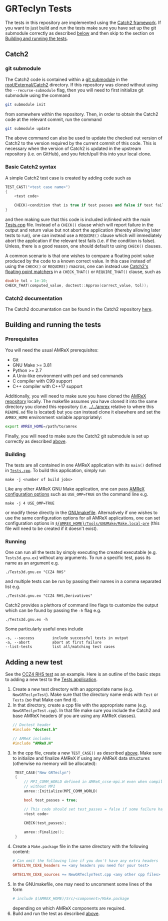 # GRTeclyn Tests

The tests in this repository are implemented using the [Catch2
framework](https://github.com/catchorg/Catch2). If you want to just build and
run the tests make sure you have set up the git submodule correctly as described 
[below](#git-submodule) and then skip to the section on [Building and running
the tests](#building-and-running-the-tests).

## Catch2

### git submodule

The Catch2 code is contained within a [git
submodule](https://git-scm.com/book/en/v2/Git-Tools-Submodules) in the
[root/External/Catch2](../External/Catch2/) directory. If this repository was
cloned without using the `--recurse-submodule` flag, then you will need to first
initialize git submodule using the command

```bash
git submodule init
```

from somewhere within the repository. Then, in order to obtain the Catch2 code
at the relevant commit, run the command

```bash
git submodule update
```

The above command can also be used to update the checked out version of Catch2
to the version required by the current commit of this code. This is necessary
when the version of Catch2 is updated in the upstream repository (i.e. on
GitHub), and you fetch/pull this into your local clone.

### Basic Catch2 syntax

A simple Catch2 test case is created by adding code such as

```cpp
TEST_CAST("<test case name>")
{
    <test code>

    CHECK(<condition that is true if test passes and false if test fail>);    
}
```

and then making sure that this code is included in/linked with the main
[Tests.cpp](Tests.cpp) file.  Instead of a `CHECK()` clause which will report
failure in the output and return value but not abort the application (thereby
allowing later tests to run), one can instead use a `REQUIRE()` clause which
will immediately abort the application if the relevant test fails (i.e. if the
condition is false). Unless, there is a good reason, one should default to using
`CHECK()` clauses.

A common scenario is that one wishes to compare a floating point value produced
by the code to a known correct value. In this case instead of using the
`CHECK()` or `REQUIRE()` macros, one can instead use [Catch2's floating point
matchers](https://github.com/catchorg/Catch2/blob/v3.3.2/docs/comparing-floating-point-numbers.md)
in a `CHECK_THAT()` or `REQUIRE_THAT()` clause, such as

```cpp
double tol = 1e-10;
CHECK_THAT(computed_value, doctest::Approx(correct_value, tol));
```

### Catch2 documentation

The Catch2 documentation can be found in the Catch2 repository
[here](https://github.com/catchorg/Catch2/blob/v3.3.2/docs/Readme.md).

## Building and running the tests

### Prerequisites

You will need the usual AMReX prerequisites:

* Git
* GNU Make >= 3.81
* Python >= 2.7
* A Unix-like environment with perl and sed commands
* C compiler with C99 support
* C++ compiler with C++17 support

Additionally, you will need to make sure you have cloned the [AMReX
repository](https://github.com/AMReX-Codes/amrex) locally. The makefile assumes
you have cloned it into the same directory you cloned this repository (i.e.
[../../amrex](../../amrex/) relative to where this `README.md` file is located)
but you can instead clone it elsewhere and set the `AMREX_HOME` environment
variable appropriately:
```bash 
export AMREX_HOME=/path/to/amrex
```

Finally, you will need to make sure the Catch2 git submodule is set up correctly
as described [above](#git-submodule).

### Building

The tests are all contained in one AMReX application with its `main()` defined
in [`Tests.cpp`](./Tests.cpp). To build this application, simply run
```
make -j <number of build jobs>
```
Like any other AMReX GNU Make application, one can pass [AMReX configuration
options](https://amrex-codes.github.io/amrex/docs_html/BuildingAMReX.html#id1)
such as `USE_OMP=TRUE` on the command line e.g.
```
make -j 4 USE_OMP=TRUE
```
or modify these directly in the [GNUmakefile](./GNUmakefile). Alternatively if
one wishes to use the same configuration options for all AMReX
applications, one can set configuration options in
[`${AMREX_HOME}/Tools/GNUMake/Make.local-pre`](../../amrex/Tools/GNUMake/Make.local-pre)
(this file will need to be created if it doesn't exist).

### Running

One can run all the tests by simply executing the created executable (e.g.
`Tests3d.gnu.ex`) without any arguments. To run a specific test, pass its name
as an argument e.g.
```
./Tests3d.gnu.ex "CCZ4 RHS"
```
and multiple tests can be run by passing their names in a comma separated list
e.g.
```
./Tests3d.gnu.ex "CCZ4 RHS,Derivatives"
```

Catch2 provides a plethora of command line flags to customize the output which
can be found by passing the `-h` flag e.g.
```
./Tests3d.gnu.ex -h
```
Some particularly useful ones include
```
-s, --success        include successful tests in output
-a, --abort          abort at first failure
--list-tests         list all/matching test cases                                          
```


## Adding a new test

See the [CCZ4 RHS test](./CCZ4RHSTest/) as an example. Here is an outline of the
basic steps to adding a new test to the [Tests application](./Tests.cpp).

1. Create a new test directory with an appropriate name (e.g. `NewGRTeclynTest`).
   Make sure that the directory name ends with `Test` or `Tests` (so that Make
   can find it).
2. In that directory, create a cpp file with the appropriate name (e.g.
   `NewGRTeclynTest.cpp`). In that file make sure you include the Catch2
   and base AMReX headers (if you are using any AMReX classes).
   ```cpp
   // Doctest header
   #include "doctest.h"
   
   // AMReX includes
   #include "AMReX.H"
   ```
3. In the cpp file, create a new `TEST_CASE()` as described
   [above](#basic-catch2-syntax). Make sure to initialize and finalize AMReX if
   using any AMReX data structures (otherwise no memory will be allocated):
   ```cpp
    TEST_CASE("New GRTeclyn")
    {
        // MPI_COMM_WORLD defined in AMReX_ccse-mpi.H even when compiling 
        // without MPI
        amrex::Initialize(MPI_COMM_WORLD)

        bool test_passes = true;

        // This code should set test_passes = false if some failure happens
        <test code>

        CHECK(test_passes);
        
        amrex::Finalize();
    }
    ```
4. Create a `Make.package` file in the same directory with the following
   content: 
   ```makefile
   # Can omit the following line if you don't have any extra headers 
   GRTECLYN_CEXE_headers += <any headers you need for your test>

   GRTECLYN_CEXE_sources += NewGRTeclynTest.cpp <any other cpp files>
   ```
5. In the GNUmakefile, one may need to uncomment some lines of the form
   ```makefile
   # include $(AMREX_HOME)/Src/<component>/Make.package
   ```
   depending on which AMReX components are required.
6. Build and run the test as described [above](#building-and-running-the-tests).
